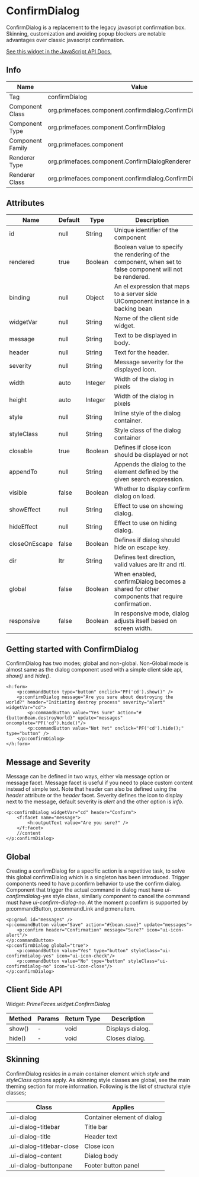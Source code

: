 # ConfirmDialog

ConfirmDialog is a replacement to the legacy javascript confirmation box. Skinning, customization
and avoiding popup blockers are notable advantages over classic javascript confirmation.

[See this widget in the JavaScript API Docs.](../jsdocs/classes/src_primefaces.primefaces.widget.confirmdialog-1.html)

## Info

| Name | Value |
| --- | --- |
| Tag | confirmDialog
| Component Class | org.primefaces.component.confirmdialog.ConfirmDialog
| Component Type | org.primefaces.component.ConfirmDialog
| Component Family | org.primefaces.component |
| Renderer Type | org.primefaces.component.ConfirmDialogRenderer
| Renderer Class | org.primefaces.component.confirmdialog.ConfirmDialogRenderer

## Attributes

| Name | Default | Type | Description | 
| --- | --- | --- | --- |
| id | null | String | Unique identifier of the component
| rendered | true | Boolean | Boolean value to specify the rendering of the component, when set to false component will not be rendered.
| binding | null | Object | An el expression that maps to a server side UIComponent instance in a backing bean
| widgetVar | null | String | Name of the client side widget.
| message | null | String | Text to be displayed in body.
| header | null | String | Text for the header.
| severity | null | String | Message severity for the displayed icon.
| width | auto | Integer | Width of the dialog in pixels
| height | auto | Integer | Width of the dialog in pixels
| style | null | String | Inline style of the dialog container.
| styleClass | null | String | Style class of the dialog container
| closable | true | Boolean | Defines if close icon should be displayed or not
| appendTo | null | String | Appends the dialog to the element defined by the given search expression.
| visible | false | Boolean | Whether to display confirm dialog on load.
| showEffect | null | String | Effect to use on showing dialog.
| hideEffect | null | String | Effect to use on hiding dialog.
| closeOnEscape | false | Boolean | Defines if dialog should hide on escape key.
| dir | ltr | String | Defines text direction, valid values are ltr and rtl.
| global | false | Boolean | When enabled, confirmDialog becomes a shared for other components that require confirmation.
| responsive | false | Boolean | In responsive mode, dialog adjusts itself based on screen width.

## Getting started with ConfirmDialog
ConfirmDialog has two modes; global and non-global. Non-Global mode is almost same as the
dialog component used with a simple client side api, _show()_ and _hide()_.

```xhtml
<h:form>
    <p:commandButton type="button" onclick="PF('cd').show()" />
    <p:confirmDialog message="Are you sure about destroying the world?" header="Initiating destroy process" severity="alert" widgetVar="cd">
        <p:commandButton value="Yes Sure" action="#{buttonBean.destroyWorld}" update="messages" oncomplete="PF('cd').hide()"/>
        <p:commandButton value="Not Yet" onclick="PF('cd').hide();" type="button" />
    </p:confirmDialog>
</h:form>
```
## Message and Severity
Message can be defined in two ways, either via message option or message facet. Message facet is
useful if you need to place custom content instead of simple text. Note that header can also be
defined using the _header_ attribute or the _header_ facet. Severity defines the icon to display next to
the message, default severity is _alert_ and the other option is _info_.

```xhtml
<p:confirmDialog widgetVar="cd" header="Confirm">
    <f:facet name="message">
        <h:outputText value="Are you sure?" />
    </f:facet>
    //content
</p:confirmDialog>
```

## Global
Creating a confirmDialog for a specific action is a repetitive task, to solve this global confirmDialog
which is a singleton has been introduced. Trigger components need to have p:confirm behavior to
use the confirm dialog. Component that trigger the actual command in dialog must have _ui-confirmdialog-yes_
style class, similarly component to cancel the command must have _ui-confirm-dialog-no_.
At the moment p:confirm is supported by p:commandButton, p:commandLink and p:menuitem.

```xhtml
<p:growl id="messages" />
<p:commandButton value="Save" action="#{bean.save}" update="messages">
    <p:confirm header="Confirmation" message="Sure?" icon="ui-icon-alert"/>
</p:commandButton>
<p:confirmDialog global="true">
    <p:commandButton value="Yes" type="button" styleClass="ui-confirmdialog-yes" icon="ui-icon-check"/>
    <p:commandButton value="No" type="button" styleClass="ui-confirmdialog-no" icon="ui-icon-close"/>
</p:confirmDialog>
```
## Client Side API
Widget: _PrimeFaces.widget.ConfirmDialog_

| Method | Params | Return Type | Description | 
| --- | --- | --- | --- | 
| show() | - | void | Displays dialog.
| hide() | - | void | Closes dialog.

## Skinning
ConfirmDialog resides in a main container element which _style_ and _styleClass_ options apply. As
skinning style classes are global, see the main theming section for more information. Following is
the list of structural style classes;

| Class | Applies | 
| --- | --- | 
| .ui-dialog | Container element of dialog
| .ui-dialog-titlebar | Title bar
| .ui-dialog-title | Header text
| .ui-dialog-titlebar-close | Close icon
| .ui-dialog-content | Dialog body
| .ui-dialog-buttonpane | Footer button panel
